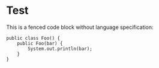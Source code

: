 # Test

This is a fenced code block without language specification:

```
public class Foo() {
	public Foo(bar) {
		System.out.println(bar);
	}
}
```
